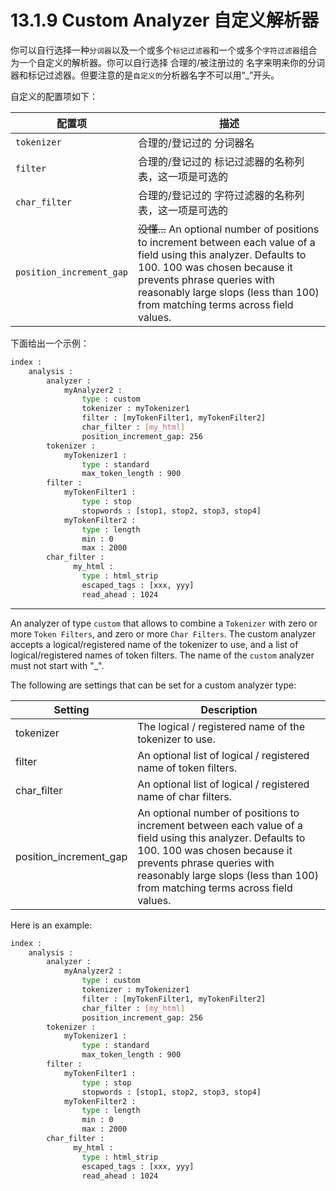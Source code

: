# 13.1.9 Custom Analyzer 自定义解析器

你可以自行选择一种`分词器`以及一个或多个`标记过滤器`和一个或多个`字符过滤器`组合为一个自定义的解析器。你可以自行选择 合理的/被注册过的 名字来明来你的分词器和标记过滤器。但要注意的是`自定义的`分析器名字不可以用“\_”开头。

自定义的配置项如下：

| 配置项 | 描述 |
| ------- | ----------- |
| `tokenizer` | 合理的/登记过的 分词器名 |
| `filter` | 合理的/登记过的 标记过滤器的名称列表，这一项是可选的 |
| `char_filter` | 合理的/登记过的 字符过滤器的名称列表，这一项是可选的 |
| `position_increment_gap` | ~~没懂...~~ An optional number of positions to increment between each value of a field using this analyzer. Defaults to 100. 100 was chosen because it prevents phrase queries with reasonably large slops (less than 100) from matching terms across field values. |

下面给出一个示例：

```bash
index :
    analysis :
        analyzer :
            myAnalyzer2 :
                type : custom
                tokenizer : myTokenizer1
                filter : [myTokenFilter1, myTokenFilter2]
                char_filter : [my_html]
                position_increment_gap: 256
        tokenizer :
            myTokenizer1 :
                type : standard
                max_token_length : 900
        filter :
            myTokenFilter1 :
                type : stop
                stopwords : [stop1, stop2, stop3, stop4]
            myTokenFilter2 :
                type : length
                min : 0
                max : 2000
        char_filter :
              my_html :
                type : html_strip
                escaped_tags : [xxx, yyy]
                read_ahead : 1024
```            

***

An analyzer of type `custom` that allows to combine a `Tokenizer` with zero or more `Token Filters`, and zero or more `Char Filters`. The custom analyzer accepts a logical/registered name of the tokenizer to use, and a list of logical/registered names of token filters. The name of the `custom` analyzer must not start with "_".

The following are settings that can be set for a custom analyzer type:

| Setting | Description |
| ------- | ----------- |
| tokenizer | The logical / registered name of the tokenizer to use.|
| filter | An optional list of logical / registered name of token filters. |
| char_filter | An optional list of logical / registered name of char filters. |
| position_increment_gap | An optional number of positions to increment between each value of a field using this analyzer. Defaults to 100. 100 was chosen because it prevents phrase queries with reasonably large slops (less than 100) from matching terms across field values. |

Here is an example:

```bash
index :
    analysis :
        analyzer :
            myAnalyzer2 :
                type : custom
                tokenizer : myTokenizer1
                filter : [myTokenFilter1, myTokenFilter2]
                char_filter : [my_html]
                position_increment_gap: 256
        tokenizer :
            myTokenizer1 :
                type : standard
                max_token_length : 900
        filter :
            myTokenFilter1 :
                type : stop
                stopwords : [stop1, stop2, stop3, stop4]
            myTokenFilter2 :
                type : length
                min : 0
                max : 2000
        char_filter :
              my_html :
                type : html_strip
                escaped_tags : [xxx, yyy]
                read_ahead : 1024
```            